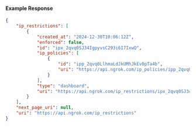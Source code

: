 <!-- Code generated for API Clients. DO NOT EDIT. -->

#### Example Response

```json
{
	"ip_restrictions": [
		{
			"created_at": "2024-12-30T10:06:12Z",
			"enforced": false,
			"id": "ipx_2qvq0SJ34IgpyvsC293i6I7IxwQ",
			"ip_policies": [
				{
					"id": "ipp_2qvq0LlhmaLdJkUMhJkEv0pTa4b",
					"uri": "https://api.ngrok.com/ip_policies/ipp_2qvq0LlhmaLdJkUMhJkEv0pTa4b"
				}
			],
			"type": "dashboard",
			"uri": "https://api.ngrok.com/ip_restrictions/ipx_2qvq0SJ34IgpyvsC293i6I7IxwQ"
		}
	],
	"next_page_uri": null,
	"uri": "https://api.ngrok.com/ip_restrictions"
}
```

